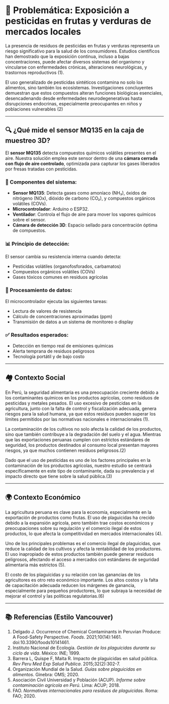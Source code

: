# 🚨 Problemática: Exposición a pesticidas en frutas y verduras de mercados locales

La presencia de residuos de pesticidas en frutas y verduras representa un riesgo significativo para la salud de los consumidores. Estudios científicos han demostrado que la exposición continua, incluso a bajas concentraciones, puede afectar diversos sistemas del organismo y vincularse con enfermedades crónicas, alteraciones neurológicas, y trastornos reproductivos (1).

El uso generalizado de pesticidas sintéticos contamina no solo los alimentos, sino también los ecosistemas. Investigaciones concluyentes demuestran que estos compuestos alteran funciones biológicas esenciales, desencadenando desde enfermedades neurodegenerativas hasta disrupciones endocrinas, especialmente preocupantes en niños y poblaciones vulnerables (2)

---

## 🔍 ¿Qué mide el sensor MQ135 en la caja de muestreo 3D?

El **sensor MQ135** detecta compuestos químicos volátiles presentes en el aire. Nuestra solución emplea este sensor dentro de una **cámara cerrada con flujo de aire controlado**, optimizada para capturar los gases liberados por fresas tratadas con pesticidas.

### 🧰 Componentes del sistema:

- **Sensor MQ135**: Detecta gases como amoníaco (NH₃), óxidos de nitrógeno (NOx), dióxido de carbono (CO₂), y compuestos orgánicos volátiles (COVs).
- **Microcontrolador**: Arduino o ESP32.
- **Ventilador**: Controla el flujo de aire para mover los vapores químicos sobre el sensor.
- **Cámara de detección 3D**: Espacio sellado para concentración óptima de compuestos.

### 📊 Principio de detección:

El sensor cambia su resistencia interna cuando detecta:

- Pesticidas volátiles (organofosforados, carbamatos)
- Compuestos orgánicos volátiles (COVs)
- Gases tóxicos comunes en residuos agrícolas

### 🤖 Procesamiento de datos:

El microcontrolador ejecuta las siguientes tareas:

- Lectura de valores de resistencia
- Cálculo de concentraciones aproximadas (ppm)
- Transmisión de datos a un sistema de monitoreo o display

### ✅ Resultados esperados:

- Detección en tiempo real de emisiones químicas
- Alerta temprana de residuos peligrosos
- Tecnología portátil y de bajo costo

---

## 🏘️ Contexto Social

En Perú, la seguridad alimentaria es una preocupación creciente debido a los contaminantes químicos en los productos agrícolas, como residuos de pesticidas y metales pesados. El uso excesivo de pesticidas en la agricultura, junto con la falta de control y fiscalización adecuada, genera riesgos para la salud humana, ya que estos residuos pueden superar los límites permitidos por las normativas nacionales e internacionales (1).

La contaminación de los cultivos no solo afecta la calidad de los productos, sino que también contribuye a la degradación del suelo y el agua. Mientras que las exportaciones peruanas cumplen con estrictos estándares de seguridad, los productos destinados al consumo local presentan mayores riesgos, ya que muchos contienen residuos peligrosos.(2)

Dado que el uso de pesticidas es uno de los factores principales en la contaminación de los productos agrícolas, nuestro estudio se centrará específicamente en este tipo de contaminante, dada su prevalencia y el impacto directo que tiene sobre la salud pública.(3)


---

## 🌍 Contexto Económico

La agricultura peruana es clave para la economía, especialmente en la exportación de productos como frutas. El uso de plaguicidas ha crecido debido a la expansión agrícola, pero también trae costos económicos y preocupaciones sobre su regulación y el comercio ilegal de estos productos, lo que afecta la competitividad en mercados internacionales (4).

Uno de los principales problemas es el comercio ilegal de plaguicidas, que reduce la calidad de los cultivos y afecta la rentabilidad de los productores. El uso inapropiado de estos productos también puede generar residuos peligrosos, afectando el acceso a mercados con estándares de seguridad alimentaria más estrictos (5).

El costo de los plaguicidas y su relación con las ganancias de los agricultores es otro reto económico importante. Los altos costos y la falta de capacitación adecuada reducen los márgenes de ganancia, especialmente para pequeños productores, lo que subraya la necesidad de mejorar el control y las políticas regulatorias.(6)

---

## 📚 Referencias (Estilo Vancouver)

1. Delgado J. Occurrence of Chemical Contaminants in Peruvian Produce: A Food-Safety Perspective. *Foods*. 2021;10(14):1461. doi:10.3390/foods10141461.  
2. Instituto Nacional de Ecología. *Gestión de los plaguicidas durante su ciclo de vida*. México: INE; 1999.  
3. Barrera L, Quispe F, Maita R. Impacto de plaguicidas en salud pública. *Rev Peru Med Exp Salud Publica*. 2015;32(2):302-7.  
4. Organización Mundial de la Salud. *Guías sobre plaguicidas en alimentos*. Ginebra: OMS; 2020.  
5. Asociación Civil Universidad y Población (ACUP). *Informe sobre contaminación agrícola en Perú*. Lima: ACUP; 2018.  
6. FAO. *Normativas internacionales para residuos de plaguicidas*. Roma: FAO; 2020.

